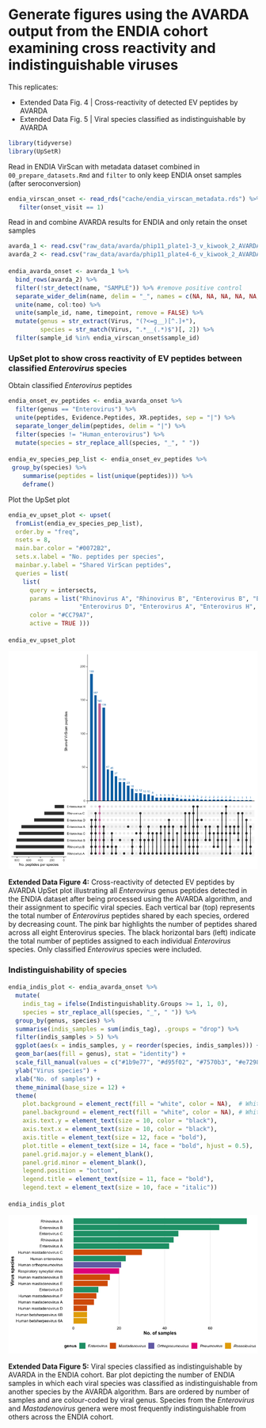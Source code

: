 
# Generate figures using the AVARDA output from the ENDIA cohort examining cross reactivity and indistinguishable viruses

This replicates:

- Extended Data Fig. 4 \| Cross-reactivity of detected EV peptides by
  AVARDA
- Extended Data Fig. 5 \| Viral species classified as indistinguishable
  by AVARDA

``` r
library(tidyverse)
library(UpSetR)
```

Read in ENDIA VirScan with metadata dataset combined in
`00_prepare_datasets.Rmd` and `filter` to only keep ENDIA onset samples
(after seroconversion)

``` r
endia_virscan_onset <- read_rds("cache/endia_virscan_metadata.rds") %>% 
   filter(onset_visit == 1)
```

Read in and combine AVARDA results for ENDIA and only retain the onset
samples

``` r
avarda_1 <- read.csv("raw_data/avarda/phip11_plate1-3_v_kiwook_2_AVARDA_compiled_full_output.csv", header = TRUE)
avarda_2 <- read.csv("raw_data/avarda/phip11_plate4-6_v_kiwook_2_AVARDA_compiled_full_output.csv", header = TRUE)

endia_avarda_onset <- avarda_1 %>% 
  bind_rows(avarda_2) %>% 
  filter(!str_detect(name, "SAMPLE")) %>% #remove positive control
  separate_wider_delim(name, delim = "_", names = c(NA, NA, NA, NA, NA, "col", "to", "merge", "too", "timepoint")) %>% 
  unite(name, col:too) %>% 
  unite(sample_id, name, timepoint, remove = FALSE) %>% 
  mutate(genus = str_extract(Virus, "(?<=g__)[^.]+"),
         species = str_match(Virus, ".*__(.*)$")[, 2]) %>% 
  filter(sample_id %in% endia_virscan_onset$sample_id)
```

### UpSet plot to show cross reactivity of EV peptides between classified *Enterovirus* species

Obtain classified *Enterovirus* peptides

``` r
endia_onset_ev_peptides <- endia_avarda_onset %>% 
  filter(genus == "Enterovirus") %>% 
  unite(peptides, Evidence.Peptides, XR.peptides, sep = "|") %>%
  separate_longer_delim(peptides, delim = "|") %>% 
  filter(species != "Human_enterovirus") %>% 
  mutate(species = str_replace_all(species, "_", " "))

endia_ev_species_pep_list <- endia_onset_ev_peptides %>% 
 group_by(species) %>% 
    summarise(peptides = list(unique(peptides))) %>% 
    deframe()
```

Plot the UpSet plot

``` r
endia_ev_upset_plot <- upset(
  fromList(endia_ev_species_pep_list),
  order.by = "freq",
  nsets = 8,
  main.bar.color = "#0072B2",
  sets.x.label = "No. peptides per species",
  mainbar.y.label = "Shared VirScan peptides",
  queries = list(
    list(
      query = intersects,
      params = list("Rhinovirus A", "Rhinovirus B", "Enterovirus B", "Enterovirus C", 
                    "Enterovirus D", "Enterovirus A", "Enterovirus H", "Rhinovirus C"),
      color = "#CC79A7",
      active = TRUE )))

endia_ev_upset_plot
```

![](04_avarda_figures_cross_reactivity_files/figure-gfm/unnamed-chunk-5-1.png)<!-- -->

**Extended Data Figure 4:** Cross-reactivity of detected EV peptides by
AVARDA UpSet plot illustrating all *Enterovirus* genus peptides detected
in the ENDIA dataset after being processed using the AVARDA algorithm,
and their assignment to specific viral species. Each vertical bar (top)
represents the total number of *Enterovirus* peptides shared by each
species, ordered by decreasing count. The pink bar highlights the number
of peptides shared across all eight Enterovirus species. The black
horizontal bars (left) indicate the total number of peptides assigned to
each individual *Enterovirus* species. Only classified *Enterovirus*
species were included.

### Indistinguishability of species

``` r
endia_indis_plot <- endia_avarda_onset %>%
  mutate(
    indis_tag = ifelse(Indistinguishablity.Groups >= 1, 1, 0),
    species = str_replace_all(species, "_", " ")) %>%
  group_by(genus, species) %>%
  summarise(indis_samples = sum(indis_tag), .groups = "drop") %>%
  filter(indis_samples > 5) %>%
  ggplot(aes(x = indis_samples, y = reorder(species, indis_samples))) +
  geom_bar(aes(fill = genus), stat = "identity") +
  scale_fill_manual(values = c("#1b9e77", "#d95f02", "#7570b3", "#e7298a", "#e6ab02")) +
  ylab("Virus species") +
  xlab("No. of samples") +
  theme_minimal(base_size = 12) +
  theme(
    plot.background = element_rect(fill = "white", color = NA),  # White plot background
    panel.background = element_rect(fill = "white", color = NA), # White panel background
    axis.text.y = element_text(size = 10, color = "black"),
    axis.text.x = element_text(size = 10, color = "black"),
    axis.title = element_text(size = 12, face = "bold"),
    plot.title = element_text(size = 14, face = "bold", hjust = 0.5),
    panel.grid.major.y = element_blank(),
    panel.grid.minor = element_blank(),
    legend.position = "bottom",
    legend.title = element_text(size = 11, face = "bold"),
    legend.text = element_text(size = 10, face = "italic"))

endia_indis_plot
```

![](04_avarda_figures_cross_reactivity_files/figure-gfm/unnamed-chunk-7-1.png)<!-- -->

**Extended Data Figure 5:** Viral species classified as
indistinguishable by AVARDA in the ENDIA cohort. Bar plot depicting the
number of ENDIA samples in which each viral species was classified as
indistinguishable from another species by the AVARDA algorithm. Bars are
ordered by number of samples and are colour-coded by viral genus.
Species from the *Enterovirus* and *Mastadenovirus* genera were most
frequently indistinguishable from others across the ENDIA cohort.
